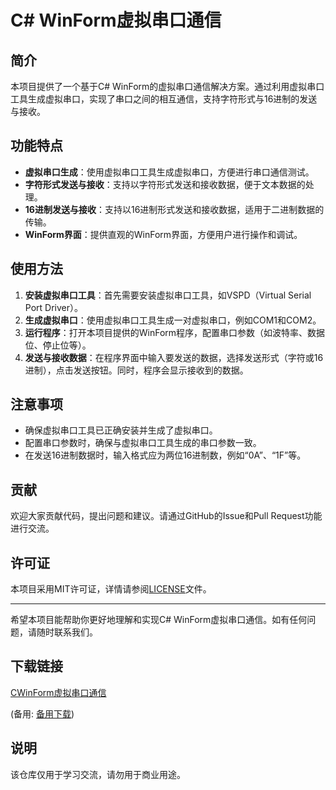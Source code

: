 # C# WinForm虚拟串口通信

## 简介
本项目提供了一个基于C# WinForm的虚拟串口通信解决方案。通过利用虚拟串口工具生成虚拟串口，实现了串口之间的相互通信，支持字符形式与16进制的发送与接收。

## 功能特点
- **虚拟串口生成**：使用虚拟串口工具生成虚拟串口，方便进行串口通信测试。
- **字符形式发送与接收**：支持以字符形式发送和接收数据，便于文本数据的处理。
- **16进制发送与接收**：支持以16进制形式发送和接收数据，适用于二进制数据的传输。
- **WinForm界面**：提供直观的WinForm界面，方便用户进行操作和调试。

## 使用方法
1. **安装虚拟串口工具**：首先需要安装虚拟串口工具，如VSPD（Virtual Serial Port Driver）。
2. **生成虚拟串口**：使用虚拟串口工具生成一对虚拟串口，例如COM1和COM2。
3. **运行程序**：打开本项目提供的WinForm程序，配置串口参数（如波特率、数据位、停止位等）。
4. **发送与接收数据**：在程序界面中输入要发送的数据，选择发送形式（字符或16进制），点击发送按钮。同时，程序会显示接收到的数据。

## 注意事项
- 确保虚拟串口工具已正确安装并生成了虚拟串口。
- 配置串口参数时，确保与虚拟串口工具生成的串口参数一致。
- 在发送16进制数据时，输入格式应为两位16进制数，例如“0A”、“1F”等。

## 贡献
欢迎大家贡献代码，提出问题和建议。请通过GitHub的Issue和Pull Request功能进行交流。

## 许可证
本项目采用MIT许可证，详情请参阅[LICENSE](LICENSE)文件。

---

希望本项目能帮助你更好地理解和实现C# WinForm虚拟串口通信。如有任何问题，请随时联系我们。

## 下载链接
[CWinForm虚拟串口通信](https://pan.quark.cn/s/fc506d6db08b) 

(备用: [备用下载](https://pan.baidu.com/s/1fj1OfqGciGkg-d7T7rXxWA?pwd=1234))

## 说明

该仓库仅用于学习交流，请勿用于商业用途。
